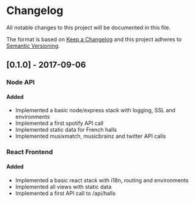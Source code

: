 # Changelog
All notable changes to this project will be documented in this file.

The format is based on [Keep a Changelog](http://keepachangelog.com/en/1.0.0/)
and this project adheres to [Semantic Versioning](http://semver.org/spec/v2.0.0.html).

## [0.1.0] - 2017-09-06
### Node API
#### Added
- Implemented a basic node/express stack with logging, SSL and environments
- Implemented a first spotify API call
- Implemented static data for French halls
- Implemented musixmatch, musicbrainz and twitter API calls

### React Frontend
#### Added
- Implemented a basic react stack with i18n, routing and environments
- Implemented all views with static data
- Implemented a first API call to /api/halls
